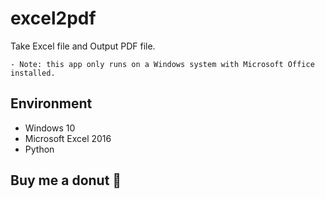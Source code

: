 # excel2pdf

Take Excel file and Output PDF file.

```
- Note: this app only runs on a Windows system with Microsoft Office installed.
```

## Environment
- Windows 10
- Microsoft Excel 2016
- Python

## Buy me a donut :doughnut:


